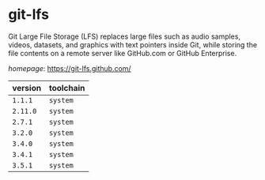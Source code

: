 # git-lfs

Git Large File Storage (LFS) replaces large files such as audio samples, videos,   datasets, and graphics with text pointers inside Git, while storing the file contents on a remote server   like GitHub.com or GitHub Enterprise.

*homepage*: <https://git-lfs.github.com/>

version | toolchain
--------|----------
``1.1.1`` | ``system``
``2.11.0`` | ``system``
``2.7.1`` | ``system``
``3.2.0`` | ``system``
``3.4.0`` | ``system``
``3.4.1`` | ``system``
``3.5.1`` | ``system``
